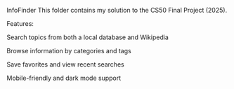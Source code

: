InfoFinder
This folder contains my solution to the CS50 Final Project (2025).

Features:

Search topics from both a local database and Wikipedia

Browse information by categories and tags

Save favorites and view recent searches

Mobile-friendly and dark mode support
